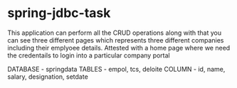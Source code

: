 # spring-jdbc-task
This application  can perform all the CRUD operations along with that you can see three different pages which represents three different companies including their emplyoee details. Attested with a home page where we need the credentails to login into a particular company portal




DATABASE  -   springdata
TABLES    -   empol, tcs, deloite
COLUMN    -   id, name, salary, designation, setdate
